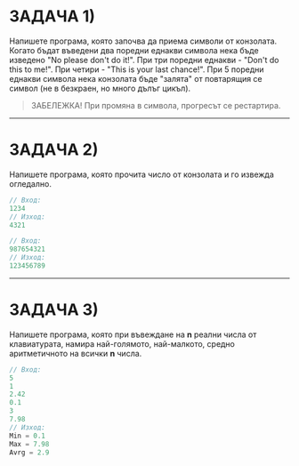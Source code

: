 # ЗАДАЧА 1)
Напишете програма, която започва да приема символи от конзолата. Когато бъдат въведени два поредни еднакви символа нека бъде изведено "No please don't do it!". При три поредни еднакви - "Don't do this to me!". При четири - "This is your last chance!". При 5 поредни еднакви символа нека конзолата бъде "залята" от повтарящия се символ (не в безкраен, но много дълъг цикъл). 
>ЗАБЕЛЕЖКА! При промяна в символа, прогресът се рестартира.

---
# ЗАДАЧА 2)
Напишете програма, която прочита число от конзолата и го извежда огледално.
```c++
// Вход:
1234
// Изход:
4321
```
```c++
// Вход:
987654321
// Изход:
123456789
```

---
# ЗАДАЧА 3)
Напишете програма, която при въвеждане на **n** реални числа от клавиатурата, намира най-голямото, най-малкото, средно аритметичното на всички **n** числа.
```c++
// Вход:
5
1
2.42
0.1
3
7.98
// Изход:
Min = 0.1
Max = 7.98
Avrg = 2.9
```
>
